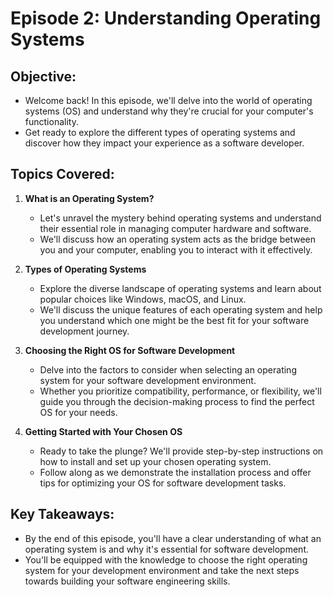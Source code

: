 # Episode 2: Understanding Operating Systems

## Objective:
- Welcome back! In this episode, we'll delve into the world of operating systems (OS) and understand why they're crucial for your computer's functionality.
- Get ready to explore the different types of operating systems and discover how they impact your experience as a software developer.

## Topics Covered:
1. **What is an Operating System?**
   - Let's unravel the mystery behind operating systems and understand their essential role in managing computer hardware and software.
   - We'll discuss how an operating system acts as the bridge between you and your computer, enabling you to interact with it effectively.

2. **Types of Operating Systems**
   - Explore the diverse landscape of operating systems and learn about popular choices like Windows, macOS, and Linux.
   - We'll discuss the unique features of each operating system and help you understand which one might be the best fit for your software development journey.

3. **Choosing the Right OS for Software Development**
   - Delve into the factors to consider when selecting an operating system for your software development environment.
   - Whether you prioritize compatibility, performance, or flexibility, we'll guide you through the decision-making process to find the perfect OS for your needs.

4. **Getting Started with Your Chosen OS**
   - Ready to take the plunge? We'll provide step-by-step instructions on how to install and set up your chosen operating system.
   - Follow along as we demonstrate the installation process and offer tips for optimizing your OS for software development tasks.

## Key Takeaways:
- By the end of this episode, you'll have a clear understanding of what an operating system is and why it's essential for software development.
- You'll be equipped with the knowledge to choose the right operating system for your development environment and take the next steps towards building your software engineering skills.
